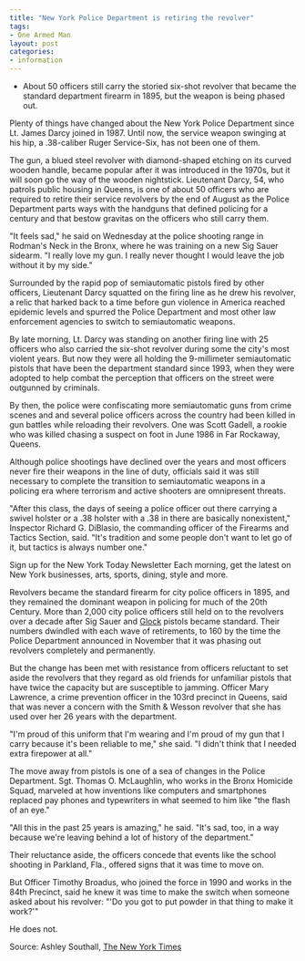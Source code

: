 ```yaml
---
title: "New York Police Department is retiring the revolver"
tags:
- One Armed Man
layout: post
categories:
- information
---
```


- About 50 officers still carry the storied six-shot revolver that became the standard department firearm in 1895, but the weapon is being phased out.

Plenty of things have changed about the New York Police Department since Lt. James Darcy joined in 1987. Until now, the service weapon swinging at his hip, a .38-caliber Ruger Service-Six, has not been one of them.

The gun, a blued steel revolver with diamond-shaped etching on its curved wooden handle, became popular after it was introduced in the 1970s, but it will soon go the way of the wooden nightstick. Lieutenant Darcy, 54, who patrols public housing in Queens, is one of about 50 officers who are required to retire their service revolvers by the end of August as the Police Department parts ways with the handguns that defined policing for a century and that bestow gravitas on the officers who still carry them.

"It feels sad," he said on Wednesday at the police shooting range in Rodman's Neck in the Bronx, where he was training on a new Sig Sauer sidearm. "I really love my gun. I really never thought I would leave the job without it by my side."

Surrounded by the rapid pop of semiautomatic pistols fired by other officers, Lieutenant Darcy squatted on the firing line as he drew his revolver, a relic that harked back to a time before gun violence in America reached epidemic levels and spurred the Police Department and most other law enforcement agencies to switch to semiautomatic weapons.

By late morning, Lt. Darcy was standing on another firing line with 25 officers who also carried the six-shot revolver during some the city's most violent years. But now they were all holding the 9-millimeter semiautomatic pistols that have been the department standard since 1993, when they were adopted to help combat the perception that officers on the street were outgunned by criminals.

By then, the police were confiscating more semiautomatic guns from crime scenes and and several police officers across the country had been killed in gun battles while reloading their revolvers. One was Scott Gadell, a rookie who was killed chasing a suspect on foot in June 1986 in Far Rockaway, Queens.

Although police shootings have declined over the years and most officers never fire their weapons in the line of duty, officials said it was still necessary to complete the transition to semiautomatic weapons in a policing era where terrorism and active shooters are omnipresent threats.

"After this class, the days of seeing a police officer out there carrying a swivel holster or a .38 holster with a .38 in there are basically nonexistent," Inspector Richard G. DiBlasio, the commanding officer of the Firearms and Tactics Section, said. "It's tradition and some people don't want to let go of it, but tactics is always number one."

Sign up for the New York Today Newsletter Each morning, get the latest on New York businesses, arts, sports, dining, style and more.

Revolvers became the standard firearm for city police officers in 1895, and they remained the dominant weapon in policing for much of the 20th Century. More than 2,000 city police officers still held on to the revolvers over a decade after Sig Sauer and [Glock](https://us.glock.com/) pistols became standard. Their numbers dwindled with each wave of retirements, to 160 by the time the Police Department announced in November that it was phasing out revolvers completely and permanently.

But the change has been met with resistance from officers reluctant to set aside the revolvers that they regard as old friends for unfamiliar pistols that have twice the capacity but are susceptible to jamming. Officer Mary Lawrence, a crime prevention officer in the 103rd precinct in Queens, said that was never a concern with the Smith & Wesson revolver that she has used over her 26 years with the department.

"I'm proud of this uniform that I'm wearing and I'm proud of my gun that I carry because it's been reliable to me," she said. "I didn't think that I needed extra firepower at all."

The move away from pistols is one of a sea of changes in the Police Department. Sgt. Thomas O. McLaughlin, who works in the Bronx Homicide Squad, marveled at how inventions like computers and smartphones replaced pay phones and typewriters in what seemed to him like "the flash of an eye."

"All this in the past 25 years is amazing," he said. "It's sad, too, in a way because we're leaving behind a lot of history of the department."

Their reluctance aside, the officers concede that events like the school shooting in Parkland, Fla., offered signs that it was time to move on.

But Officer Timothy Broadus, who joined the force in 1990 and works in the 84th Precinct, said he knew it was time to make the switch when someone asked about his revolver: "'Do you got to put powder in that thing to make it work?'"

He does not.

Source: Ashley Southall, [The New York Times](https://www.nytimes.com/2018/05/31/nyregion/new-york-police-revolver.html)
